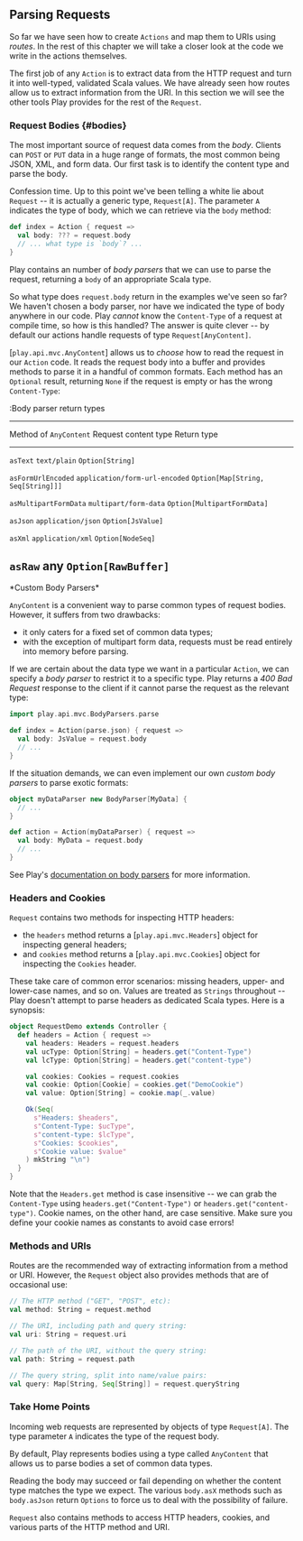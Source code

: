 ## Parsing Requests

So far we have seen how to create `Actions` and map them to URIs using *routes*. In the rest of this chapter we will take a closer look at the code we write in the actions themselves.

The first job of any `Action` is to extract data from the HTTP request and turn it into well-typed, validated Scala values. We have already seen how routes allow us to extract information from the URI. In this section we will see the other tools Play provides for the rest of the `Request`.

### Request Bodies {#bodies}

The most important source of request data comes from the *body*. Clients can `POST` or `PUT` data in a huge range of formats, the most common being JSON, XML, and form data. Our first task is to identify the content type and parse the body.

Confession time. Up to this point we've been telling a white lie about `Request` -- it is actually a generic type, `Request[A]`. The parameter `A` indicates the type of body, which we can retrieve via the `body` method:

~~~ scala
def index = Action { request =>
  val body: ??? = request.body
  // ... what type is `body`? ...
}
~~~

Play contains an number of *body parsers* that we can use to parse the request, returning a `body` of an appropriate Scala type.

So what type does `request.body` return in the examples we've seen so far? We haven't chosen a body parser, nor have we indicated the type of body anywhere in our code. Play *cannot* know the `Content-Type` of a request at compile time, so how is this handled? The answer is quite clever -- by default our actions handle requests of type `Request[AnyContent]`.

[`play.api.mvc.AnyContent`] allows us to *choose* how to read the request in our `Action` code. It reads the request body into a buffer and provides methods to parse it in a handful of common formats. Each method has an `Optional` result, returning `None` if the request is empty or has the wrong `Content-Type`:

:Body parser return types

----------------------------------------------------------------------------------------------------
Method of `AnyContent`          Request content type            Return type
------------------------------- ------------------------------- ------------------------------------
`asText`                        `text/plain`                    `Option[String]`

`asFormUrlEncoded`              `application/form-url-encoded`  `Option[Map[String, Seq[String]]]`

`asMultipartFormData`           `multipart/form-data`           `Option[MultipartFormData]`

`asJson`                        `application/json`              `Option[JsValue]`

`asXml`                         `application/xml`               `Option[NodeSeq]`

`asRaw`                         any                             `Option[RawBuffer]`
----------------------------------------------------------------------------------------------------

<div class="callout callout-warning">
*Custom Body Parsers*

`AnyContent` is a convenient way to parse common types of request bodies. However, it suffers from two drawbacks:

 - it only caters for a fixed set of common data types;
 - with the exception of multipart form data, requests must be read entirely into memory before parsing.

If we are certain about the data type we want in a particular `Action`, we can specify a *body parser* to restrict it to a specific type. Play returns a *400 Bad Request* response to the client if it cannot parse the request as the relevant type:

~~~ scala
import play.api.mvc.BodyParsers.parse

def index = Action(parse.json) { request =>
  val body: JsValue = request.body
  // ...
}
~~~

If the situation demands, we can even implement our own *custom body parsers* to parse exotic formats:

~~~ scala
object myDataParser new BodyParser[MyData] {
  // ...
}

def action = Action(myDataParser) { request =>
  val body: MyData = request.body
  // ...
}
~~~

See Play's [documentation on body parsers](docs-body-parsers) for more information.
</div>

### Headers and Cookies

`Request` contains two methods for inspecting HTTP headers:

 - the `headers` method returns a [`play.api.mvc.Headers`] object for inspecting general headers;
 - and `cookies` method returns a [`play.api.mvc.Cookies`] object for inspecting the `Cookies` header.

These take care of common error scenarios: missing headers, upper- and lower-case names, and so on. Values are treated as `Strings` throughout -- Play doesn't attempt to parse headers as dedicated Scala types. Here is a synopsis:

~~~ scala
object RequestDemo extends Controller {
  def headers = Action { request =>
    val headers: Headers = request.headers
    val ucType: Option[String] = headers.get("Content-Type")
    val lcType: Option[String] = headers.get("content-type")

    val cookies: Cookies = request.cookies
    val cookie: Option[Cookie] = cookies.get("DemoCookie")
    val value: Option[String] = cookie.map(_.value)

    Ok(Seq(
      s"Headers: $headers",
      s"Content-Type: $ucType",
      s"content-type: $lcType",
      s"Cookies: $cookies",
      s"Cookie value: $value"
    ) mkString "\n")
  }
}
~~~

Note that the `Headers.get` method is case insensitive -- we can grab the `Content-Type` using `headers.get("Content-Type")` or `headers.get("content-type")`. Cookie names, on the other hand, are case sensitive. Make sure you define your cookie names as constants to avoid case errors!

### Methods and URIs

Routes are the recommended way of extracting information from a method or URI. However, the `Request` object also provides methods that are of occasional use:

~~~ scala
// The HTTP method ("GET", "POST", etc):
val method: String = request.method

// The URI, including path and query string:
val uri: String = request.uri

// The path of the URI, without the query string:
val path: String = request.path

// The query string, split into name/value pairs:
val query: Map[String, Seq[String]] = request.queryString
~~~

### Take Home Points

Incoming web requests are represented by objects of type `Request[A]`. The type parameter `A` indicates the type of the request body.

By default, Play represents bodies using a type called `AnyContent` that allows us to parse bodies a set of common data types.

Reading the body may succeed or fail depending on whether the content type matches the type we expect. The various `body.asX` methods such as `body.asJson` return `Options` to force us to deal with the possibility of failure.

`Request` also contains methods to access HTTP headers, cookies, and various parts of the HTTP method and URI.
